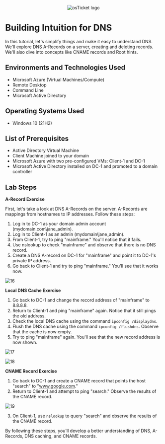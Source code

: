 <p align="center">
<img src="https://i.imgur.com/CtGfsq8.png" alt="osTicket logo"/>
</p>

# Building Intuition for DNS
In this tutorial, let's simplify things and make it easy to understand DNS. We'll explore DNS A-Records on a server, creating and deleting records. We'll also dive into concepts like CNAME records and Root hints.

## Environments and Technologies Used

- Microsoft Azure (Virtual Machines/Compute)
- Remote Desktop
- Command Line
- Microsoft Active Directory

## Operating Systems Used

- Windows 10 (21H2)

## List of Prerequisites

- Active Directory Virtual Machine
- Client Machine joined to your domain
- Microsoft Azure with two pre-configured VMs: Client-1 and DC-1
- Microsoft Active Directory installed on DC-1 and promoted to a domain controller

## Lab Steps

**A-Record Exercise**

First, let's take a look at DNS A-Records on the server. A-Records are mappings from hostnames to IP addresses. Follow these steps:

1. Log in to DC-1 as your domain admin account (mydomain.com\jane_admin).
2. Log in to Client-1 as an admin (mydomain\jane_admin).
3. From Client-1, try to ping "mainframe." You'll notice that it fails.
4. Use nslookup to check "mainframe" and observe that there is no DNS record.
5. Create a DNS A-record on DC-1 for "mainframe" and point it to DC-1's private IP address.
6. Go back to Client-1 and try to ping "mainframe." You'll see that it works now.

![16](https://github.com/carlos-m-romero/BuildingIntuitionWithDNS/assets/148396073/a6fade3a-1f9d-45ba-9223-25bdc4155d9a)



**Local DNS Cache Exercise**

1. Go back to DC-1 and change the record address of "mainframe" to 8.8.8.8.
2. Return to Client-1 and ping "mainframe" again. Notice that it still pings the old address.
3. Check the local DNS cache using the command `ipconfig /displaydns`.
4. Flush the DNS cache using the command `ipconfig /flushdns`. Observe that the cache is now empty.
5. Try to ping "mainframe" again. You'll see that the new record address is now shown.

![17](https://github.com/carlos-m-romero/BuildingIntuitionWithDNS/assets/148396073/43dc53bb-1cb0-4cb4-be43-b16d90af8cb7)

![18](https://github.com/carlos-m-romero/BuildingIntuitionWithDNS/assets/148396073/8d3bf535-3fb1-44b0-b4ff-5dbc339ea65b)


**CNAME Record Exercise**

1. Go back to DC-1 and create a CNAME record that points the host "search" to "www.google.com."
2. Return to Client-1 and attempt to ping "search." Observe the results of the CNAME record.


![19](https://github.com/carlos-m-romero/BuildingIntuitionWithDNS/assets/148396073/a26e025d-eaed-4f29-a7af-f697527735b5)


3. On Client-1, use `nslookup` to query "search" and observe the results of the CNAME record.

By following these steps, you'll develop a better understanding of DNS, A-Records, DNS caching, and CNAME records.
